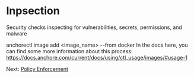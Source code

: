 # Inpsection

Security checks inspecting for vulnerabilities, secrets, permissions, and malware

anchorectl image add <image_name> --from docker
In the docs here, you can find some more information about this process: https://docs.anchore.com/current/docs/using/ctl_usage/images/#usage-1

Next: [Policy Enforcement](04-policy-enforcement.md)